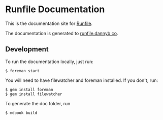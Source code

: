Runfile Documentation
==================================================

This is the documentation site for [Runfile](https://github.com/dannyben/runfile).

The documentation is generated to [runfile.dannyb.co](https://runfile.dannyb.co).


Development
--------------------------------------------------

To run the documentation locally, just run:

    $ foreman start

You will need to have filewatcher and foreman installed. If you don't, run:

    $ gem install foreman
    $ gem install filewatcher

To generate the doc folder, run

    $ mdbook build
